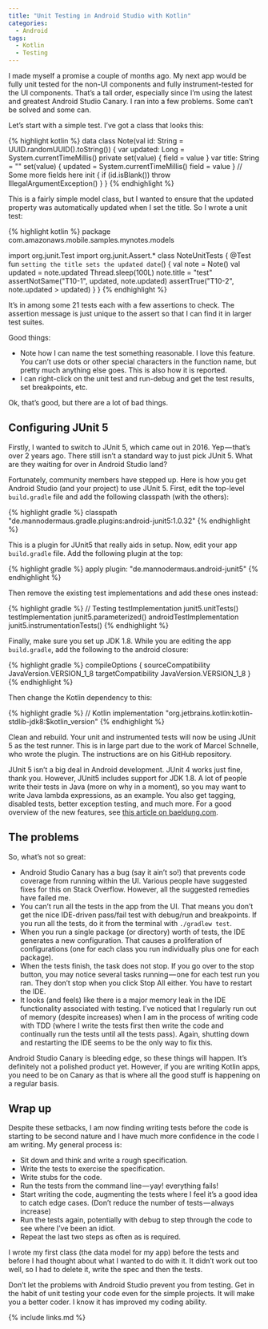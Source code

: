 ```yaml
---
title: "Unit Testing in Android Studio with Kotlin"
categories:
  - Android
tags:
  - Kotlin
  - Testing
---
```


I made myself a promise a couple of months ago. My next app would be fully unit tested for the non-UI components and fully instrument-tested for the UI components. That’s a tall order, especially since I’m using the latest and greatest Android Studio Canary. I ran into a few problems. Some can’t be solved and some can.

Let’s start with a simple test. I’ve got a class that looks this:

{% highlight kotlin %}
data class Note(val id: String = UUID.randomUUID().toString()) {
  var updated: Long = System.currentTimeMillis()
    private set(value) { field = value }
  var title: String = ""
    set(value) {
      updated = System.currentTimeMillis()
      field = value
    }
  // Some more fields here
  init {
    if (id.isBlank()) throw IllegalArgumentException()
  }
}
{% endhighlight %}

This is a fairly simple model class, but I wanted to ensure that the updated property was automatically updated when I set the title. So I wrote a unit test:

{% highlight kotlin %}
package com.amazonaws.mobile.samples.mynotes.models

import org.junit.Test
import org.junit.Assert.*
class NoteUnitTests {
  @Test
  fun `setting the title sets the updated date`() {
    val note = Note()
    val updated = note.updated
    Thread.sleep(100L)
    note.title = "test"
    assertNotSame("T10-1", updated, note.updated)
    assertTrue("T10-2", note.updated > updated)
  }
}
{% endhighlight %}

It’s in among some 21 tests each with a few assertions to check. The assertion message is just unique to the assert so that I can find it in larger test suites.

Good things:

* Note how I can name the test something reasonable. I love this feature. You can’t use dots or other special characters in the function name, but pretty much anything else goes. This is also how it is reported.
* I can right-click on the unit test and run-debug and get the test results, set breakpoints, etc.

Ok, that’s good, but there are a lot of bad things.

## Configuring JUnit 5

Firstly, I wanted to switch to JUnit 5, which came out in 2016. Yep — that’s over 2 years ago. There still isn’t a standard way to just pick JUnit 5. What are they waiting for over in Android Studio land?

Fortunately, community members have stepped up. Here is how you get Android Studio (and your project) to use JUnit 5. First, edit the top-level `build.gradle` file and add the following classpath (with the others):

{% highlight gradle %}
classpath "de.mannodermaus.gradle.plugins:android-junit5:1.0.32"
{% endhighlight %}

This is a plugin for JUnit5 that really aids in setup. Now, edit your app `build.gradle` file. Add the following plugin at the top:

{% highlight gradle %}
apply plugin: "de.mannodermaus.android-junit5"
{% endhighlight %}

Then remove the existing test implementations and add these ones instead:

{% highlight gradle %}
// Testing
testImplementation junit5.unitTests()
testImplementation junit5.parameterized()
androidTestImplementation junit5.instrumentationTests()
{% endhighlight %}

Finally, make sure you set up JDK 1.8. While you are editing the app `build.gradle`, add the following to the android closure:

{% highlight gradle %}
compileOptions {
    sourceCompatibility JavaVersion.VERSION_1_8
    targetCompatibility JavaVersion.VERSION_1_8
}
{% endhighlight %}

Then change the Kotlin dependency to this:

{% highlight gradle %}
// Kotlin
implementation "org.jetbrains.kotlin:kotlin-stdlib-jdk8:$kotlin_version"
{% endhighlight %}

Clean and rebuild. Your unit and instrumented tests will now be using JUnit 5 as the test runner. This is in large part due to the work of Marcel Schnelle, who wrote the plugin. The instructions are on his GitHub repository.

JUnit 5 isn’t a big deal in Android development. JUnit 4 works just fine, thank you. However, JUnit5 includes support for JDK 1.8. A lot of people write their tests in Java (more on why in a moment), so you may want to write Java lambda expressions, as an example. You also get tagging, disabled tests, better exception testing, and much more. For a good overview of the new features, see [this article on baeldung.com](http://www.baeldung.com/junit-5-preview).

## The problems

So, what’s not so great:

* Android Studio Canary has a bug (say it ain’t so!) that prevents code coverage from running within the UI. Various people have suggested fixes for this on Stack Overflow. However, all the suggested remedies have failed me.
* You can’t run all the tests in the app from the UI. That means you don’t get the nice IDE-driven pass/fail test with debug/run and breakpoints. If you run all the tests, do it from the terminal with `./gradlew test`.
* When you run a single package (or directory) worth of tests, the IDE generates a new configuration. That causes a proliferation of configurations (one for each class you run individually plus one for each package).
* When the tests finish, the task does not stop. If you go over to the stop button, you may notice several tasks running — one for each test run you ran. They don’t stop when you click Stop All either. You have to restart the IDE.
* It looks (and feels) like there is a major memory leak in the IDE functionality associated with testing. I’ve noticed that I regularly run out of memory (despite increases) when I am in the process of writing code with TDD (where I write the tests first then write the code and continually run the tests until all the tests pass). Again, shutting down and restarting the IDE seems to be the only way to fix this.

Android Studio Canary is bleeding edge, so these things will happen. It’s definitely not a polished product yet. However, if you are writing Kotlin apps, you need to be on Canary as that is where all the good stuff is happening on a regular basis.

## Wrap up

Despite these setbacks, I am now finding writing tests before the code is starting to be second nature and I have much more confidence in the code I am writing. My general process is:

* Sit down and think and write a rough specification.
* Write the tests to exercise the specification.
* Write stubs for the code.
* Run the tests from the command line — yay! everything fails!
* Start writing the code, augmenting the tests where I feel it’s a good idea to catch edge cases. (Don’t reduce the number of tests — always increase)
* Run the tests again, potentially with debug to step through the code to see where I’ve been an idiot.
* Repeat the last two steps as often as is required.

I wrote my first class (the data model for my app) before the tests and before I had thought about what I wanted to do with it. It didn’t work out too well, so I had to delete it, write the spec and then the tests.

Don’t let the problems with Android Studio prevent you from testing. Get in the habit of unit testing your code even for the simple projects. It will make you a better coder. I know it has improved my coding ability.

{% include links.md %}
